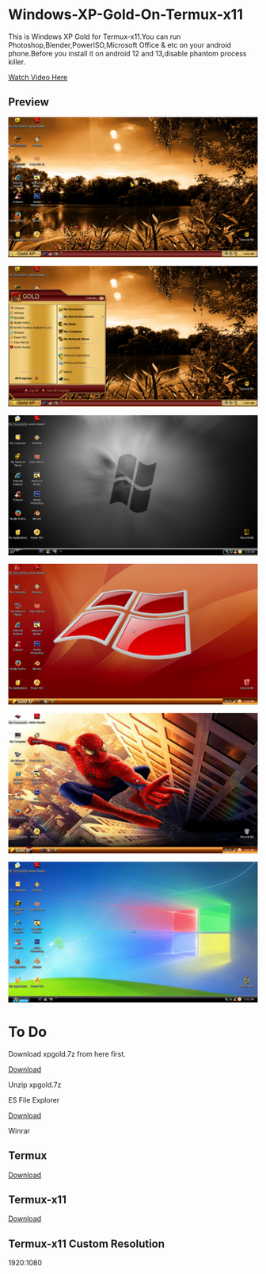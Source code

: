 # Windows-XP-Gold-On-Termux-x11

This is Windows XP Gold for Termux-x11.You can run Photoshop,Blender,PowerISO,Microsoft Office & etc on your android phone.Before you install it on android 12 and 13,disable phantom process killer.

[Watch Video Here](https://youtu.be/UxmQSETvAOc) 

## Preview

![](https://raw.githubusercontent.com/atamshkai/Windows-XP-Gold-On-Termux-x11/main/xpgold.png)

![](https://raw.githubusercontent.com/atamshkai/Windows-XP-Gold-On-Termux-x11/main/xpgold2.png)

![](https://raw.githubusercontent.com/atamshkai/Windows-XP-Gold-On-Termux-x11/main/xpgold3.png)

![](https://raw.githubusercontent.com/atamshkai/Windows-XP-Gold-On-Termux-x11/main/xpgold4.png)

![](https://raw.githubusercontent.com/atamshkai/Windows-XP-Gold-On-Termux-x11/main/xpgold5.png)

![](https://raw.githubusercontent.com/atamshkai/Windows-XP-Gold-On-Termux-x11/main/xpgold6.png)

# To Do

Download xpgold.7z from here first.

[Download](https://archive.org/download/atamshkai-xpgold-qcow2/xpgold.7z)

Unzip xpgold.7z 

ES File Explorer 

[Download](https://dw54.uptodown.com/dwn/kbRijshpfiKzvQ4pgX-R4cUfjtlvtufA23TiYhdf6QO593xTiio-lbaw3nc6LSBiWjiKrGkwWbC5gRR7ivvbs_gHd9uG8FehAnh0uw9RdBwlEdxktxBdMv8eEZe0eCth/BTZswG0DXv128z3AsxuEHHaa2GjdrXjR0F1YbSrZschSVpvV6b_6gwxnANH0oGAunLuGwabOoKwokekTyYmqAw7QMA9HOxJqP_rFrdQyJqauU-Gb-PT4gnJLJKBHa7lQ/RBjEaDM-qLjJGTbsK7niVvwUA1HKLyuFLUaJ4WYWA1g59oyeJ4pkwiSBlX4oqtfFULBoNhDtaz1dQ9vwmFxlMO_S96oV5Qa3VxrdoKq_7ko=/es-file-explorer-4-4-0-2-1.apk)

Winrar




## Termux 
[Download](https://github.com/termux/termux-app/releases/download/v0.118.0/termux-app_v0.118.0+github-debug_universal.apk) 

## Termux-x11 
[Download](https://archive.org/download/termux-x11/app-universal-debug.apk) 

## Termux-x11 Custom Resolution
1920:1080
